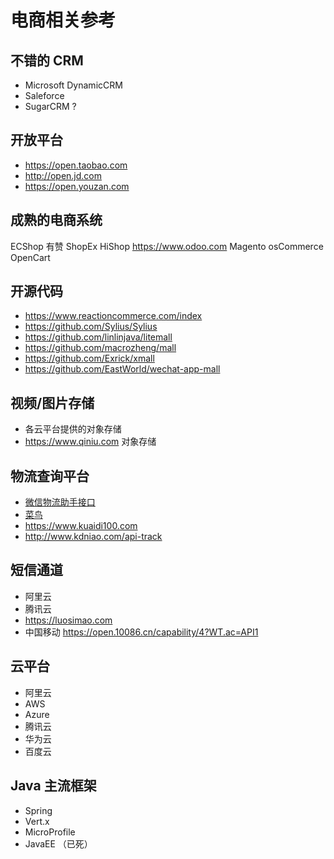 # 电商相关参考

## 不错的 CRM

- Microsoft DynamicCRM
- Saleforce
- SugarCRM ?

## 开放平台

- https://open.taobao.com
- http://open.jd.com
- https://open.youzan.com

## 成熟的电商系统

ECShop
有赞
ShopEx
HiShop
https://www.odoo.com
Magento
osCommerce
OpenCart

## 开源代码

- https://www.reactioncommerce.com/index
- https://github.com/Sylius/Sylius
- https://github.com/linlinjava/litemall
- https://github.com/macrozheng/mall
- https://github.com/Exrick/xmall
- https://github.com/EastWorld/wechat-app-mall

## 视频/图片存储

- 各云平台提供的对象存储
- https://www.qiniu.com 对象存储

## 物流查询平台

- [微信物流助手接口](https://developers.weixin.qq.com/miniprogram/dev/framework/open-ability/express/introduction.html)
- [菜鸟](https://www.cainiao.com/markets/cnwww/cnwaybill)
- https://www.kuaidi100.com
- http://www.kdniao.com/api-track

## 短信通道

- 阿里云
- 腾讯云
- https://luosimao.com
- 中国移动 https://open.10086.cn/capability/4?WT.ac=API1

## 云平台

- 阿里云
- AWS
- Azure
- 腾讯云
- 华为云
- 百度云

## Java 主流框架

- Spring
- Vert.x
- MicroProfile
- JavaEE （已死）
